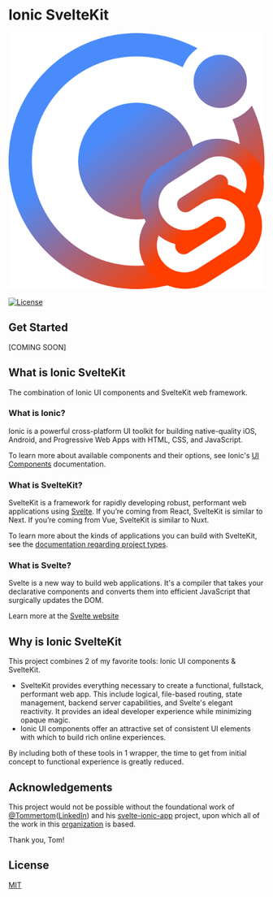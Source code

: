# Ionic SvelteKit

<a href="https://github.com/ionic-sveltekit/core#readme">
	<picture>
		<img src="assets/logo.png" alt="Ionic UI components with SvelteKit" />
	</picture>
</a>

[![License](https://img.shields.io/npm/l/svelte.svg)](LICENSE)

## Get Started

[COMING SOON]

## What is Ionic SvelteKit

The combination of Ionic UI components and SvelteKit web framework.

### What is Ionic?

Ionic is a powerful cross-platform UI toolkit for building native-quality iOS, Android, and Progressive Web Apps with HTML, CSS, and JavaScript.

To learn more about available components and their options, see Ionic's [UI Components](https://ionicframework.com/docs/components) documentation.

### What is SvelteKit?

SvelteKit is a framework for rapidly developing robust, performant web applications using [Svelte](https://svelte.dev). If you’re coming from React, SvelteKit is similar to Next. If you’re coming from Vue, SvelteKit is similar to Nuxt.

To learn more about the kinds of applications you can build with SvelteKit, see the [documentation regarding project types](https://svelte.dev/docs/kit/project-types).

### What is Svelte?

Svelte is a new way to build web applications. It's a compiler that takes your declarative components and converts them into efficient JavaScript that surgically updates the DOM.

Learn more at the [Svelte website](https://svelte.dev)

## Why is Ionic SvelteKit

This project combines 2 of my favorite tools: Ionic UI components & SvelteKit.

- SvelteKit provides everything necessary to create a functional, fullstack, performant web app. This include logical, file-based routing, state management, backend server capabilities, and Svelte's elegant reactivity. It provides an ideal developer experience while minimizing opaque magic.
- Ionic UI components offer an attractive set of consistent UI elements with which to build rich online experiences.

By including both of these tools in 1 wrapper, the time to get from initial concept to functional experience is greatly reduced.

## Acknowledgements

This project would not be possible without the foundational work of [@Tommertom](https://github.com/Tommertom)([LinkedIn](https://www.linkedin.com/in/tgruintjes/)) and his [svelte-ionic-app](https://github.com/Tommertom/svelte-ionic-app) project, upon which all of the work in this [organization](https://github.com/ionic-sveltekit) is based.

Thank you, Tom!

## License

[MIT](LICENSE)
